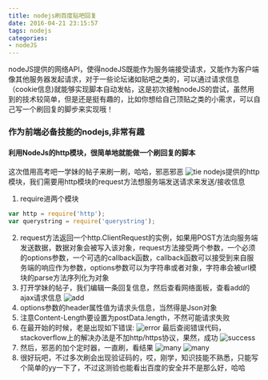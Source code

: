 ```yaml
---
title: nodejs刷百度贴吧回复
date: 2016-04-21 23:15:57
tags: nodejs
categories:
- nodeJS
---
```

nodeJS提供的网络API，使得nodeJS既能作为服务端接受请求，又能作为客户端像其他服务器发起请求，对于一些论坛诸如贴吧之类的，可以通过请求信息（cookie信息)就能够实现脚本自动发帖，这是初次接触nodeJS的尝试，虽然用到的技术较简单，但是还是挺有趣的，比如你想给自己顶贴之类的小需求，可以自己写一个刷回复的脚步来实现哦！ <!--more-->
### 作为前端必备技能的nodejs,非常有趣
#### 利用NodeJs的http模块，很简单地就能做一个刷回复的脚本

这次借用高考吧一学妹的帖子来刷一刷，哈哈，邪恶邪恶
![tie](http://7xsi10.com2.z0.glb.clouddn.com/shua1.png)
nodejs提供的http模块，我们需要用http模块的request方法想服务端发送请求来发送/接收信息
1. require进两个模块
```js
var http = require('http');
var querystring = require('querystring');
```
2. request方法返回一个http.ClientRequest的实例，如果用POST方法向服务端发送数据，数据对象会被写入该对象，request方法接受两个参数，一个必须的options参数，一个可选的callback函数，callback函数可以接受到来自服务端的响应作为参数，options参数可以为字符串或者对象，字符串会被url模块的parse方法序列化为对象
3. 打开学妹的帖子，我们编辑一条回复信息，然后查看网络面板，查看add的ajax请求信息
   ![add](http://7xsi10.com2.z0.glb.clouddn.com/shua2.png)
4. options参数的header属性值为请求头信息，当然得是Json对象
5. 注意Content-Length要设置为postData.length，不然可能请求失败
6. 在最开始的时候，老是出现如下错误:
![error](http://7xsi10.com2.z0.glb.clouddn.com/shua3.png)
最后查阅错误代码，stackoverflow上的解决办法是不加http/https协议，果然，成功
![success](http://7xsi10.com2.z0.glb.clouddn.com/shua4.png)
7. 然后，邪恶的加个定时器，一直刷，看结果
![many](http://7xsi10.com2.z0.glb.clouddn.com/many.png)
![many](http://7xsi10.com2.z0.glb.clouddn.com/shua6.png)
8. 很好玩吧，不过多次刷会出现验证码的，哎，刚学，知识技能不熟悉，只能写个简单的yy一下了，不过这测验也能看出百度的安全并不是那么好，哈哈
